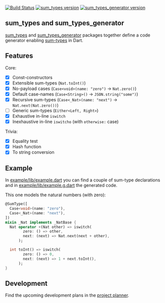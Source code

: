 [![Build Status](https://travis-ci.org/werediver/sum_types.dart.svg?branch=master)](https://travis-ci.org/werediver/sum_types.dart)
[![sum_types version](https://img.shields.io/pub/v/sum_types?label=sum_types)](https://pub.dev/packages/sum_types)
[![sum_types_generator version](https://img.shields.io/pub/v/sum_types_generator?label=sum_types_generator)](https://pub.dev/packages/sum_types_generator)

## sum_types and sum_types_generator

[sum_types](https://pub.dev/packages/sum_types) and [sum_types_generator](https://pub.dev/packages/sum_types_generator) packages together define a code generator enabling [sum-types](https://en.wikipedia.org/wiki/Sum_type) in Dart.

## Features

Core:
- [x] Const-constructors
- [x] Extensible sum-types (`Nat.toInt()`)
- [x] No-payload cases (`Case<void>(name: "zero")` → `Nat.zero()`)
- [x] Default case-names (`Case<String>()` → `JSON.string("some")`)
- [x] Recursive sum-types (`Case<_Nat>(name: "next")` → `Nat.next(Nat.zero())`)
- [ ] Generic sum-types (`Either<Left, Right>`)
- [x] Exhaustive in-line `iswitch`
- [x] Inexhaustive in-line `iswitcho` (with `otherwise:` case)

Trivia:
- [x] Equality test
- [x] Hash function
- [x] To string conversion

## Example

In [example/lib/example.dart](example/lib/example.dart) you can find a couple of sum-type declarations and in [example/lib/example.g.dart](example/lib/example.g.dart) the generated code.

This one models the natural numbers (with zero):

```dart
@SumType([
  Case<void>(name: "zero"),
  Case<_Nat>(name: "next"),
])
mixin _Nat implements _NatBase {
  Nat operator +(Nat other) => iswitch(
        zero: () => other,
        next: (next) => Nat.next(next + other),
      );

  int toInt() => iswitch(
        zero: () => 0,
        next: (next) => 1 + next.toInt(),
      );
}
```

## Development

Find the upcoming development plans in the [project planner](https://github.com/werediver/sum_types.dart/projects/1).